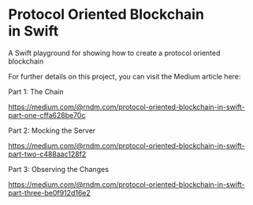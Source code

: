 # Protocol Oriented Blockchain in Swift
A Swift playground for showing how to create a protocol oriented blockchain

For further details on this project, you can visit the Medium article here:

Part 1: The Chain

https://medium.com/@rndm.com/protocol-oriented-blockchain-in-swift-part-one-cffa628be70c

Part 2: Mocking the Server

https://medium.com/@rndm.com/protocol-oriented-blockchain-in-swift-part-two-c488aac128f2

Part 3: Observing the Changes

https://medium.com/@rndm.com/protocol-oriented-blockchain-in-swift-part-three-be0f912d16e2

